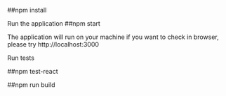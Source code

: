 ##npm install

Run the application ##npm start

The application will run on your machine
if you want to check in browser, please try http://localhost:3000

Run tests

##npm test-react

##npm run build
